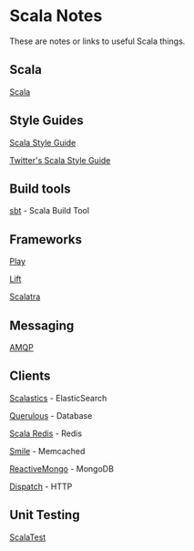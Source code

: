 # Scala Notes

These are notes or links to useful Scala things.

## Scala

[Scala](http://www.scala-lang.org)

## Style Guides

[Scala Style Guide](http://docs.scala-lang.org/style/)

[Twitter's Scala Style Guide](http://twitter.github.io/effectivescala/)

## Build tools

[sbt](http://www.scala-sbt.org) - Scala Build Tool

## Frameworks

[Play](http://www.playframework.com)

[Lift](http://liftweb.net)

[Scalatra](http://www.scalatra.org)

## Messaging

[AMQP](http://www.javacodegeeks.com/2012/04/connect-to-rabbitmq-amqp-using-scala.html)

## Clients

[Scalastics](https://github.com/bsadeh/scalastic) - ElasticSearch

[Querulous](https://github.com/nkallen/querulous) - Database

[Scala Redis](https://github.com/acrosa/scala-redis) - Redis

[Smile](https://github.com/robey/smile) - Memcached

[ReactiveMongo](http://reactivemongo.org) - MongoDB

[Dispatch](https://github.com/dispatch/dispatch) - HTTP

## Unit Testing

[ScalaTest](http://www.scalatest.org)
